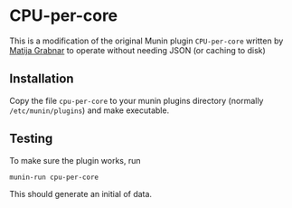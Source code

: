 CPU-per-core
============

This is a modification of the original Munin plugin `CPU-per-core` written by [Matija Grabnar](http://www.matija.si/system-administration/2014/04/01/a-munin-plugin-to-monitor-each-cpu-core-separately/) to operate without needing JSON (or caching to disk)

Installation
------------
Copy the file `cpu-per-core` to your munin plugins directory (normally `/etc/munin/plugins`) and make executable.

Testing
-------
To make sure the plugin works, run 

```bash
munin-run cpu-per-core
```

This should generate an initial of data.

